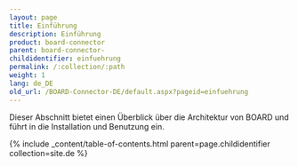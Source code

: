 ```yaml
---
layout: page
title: Einführung
description: Einführung
product: board-connector
parent: board-connector-
childidentifier: einfuehrung
permalink: /:collection/:path
weight: 1
lang: de_DE
old_url: /BOARD-Connector-DE/default.aspx?pageid=einfuehrung
---
```


Dieser Abschnitt bietet einen Überblick über die Architektur von BOARD und führt in die Installation und Benutzung ein.

{% include _content/table-of-contents.html parent=page.childidentifier collection=site.de %}